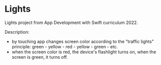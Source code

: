 # Lights

Lights project from App Development with Swift curriculum 2022.

Description:
- by touching app changes screen color according to the "traffic lights" principle: green - yellow - red - yellow - green - etc.
- when the screen color is red, the device's flashlight turns on, when the screen is green, it turns off.
